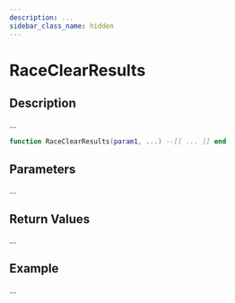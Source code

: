 ```yaml
---
description: ...
sidebar_class_name: hidden
---
```


# RaceClearResults

## Description

...

```lua
function RaceClearResults(param1, ...) --[[ ... ]] end
```

## Parameters

...

## Return Values

...

## Example

...

